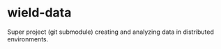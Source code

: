 # wield-data
Super project (git submodule) creating and analyzing data in distributed environments.
